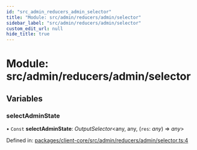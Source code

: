 ```yaml
---
id: "src_admin_reducers_admin_selector"
title: "Module: src/admin/reducers/admin/selector"
sidebar_label: "src/admin/reducers/admin/selector"
custom_edit_url: null
hide_title: true
---
```


# Module: src/admin/reducers/admin/selector

## Variables

### selectAdminState

• `Const` **selectAdminState**: *OutputSelector*<any, any, (`res`: *any*) => *any*\>

Defined in: [packages/client-core/src/admin/reducers/admin/selector.ts:4](https://github.com/xr3ngine/xr3ngine/blob/65dfcf39a/packages/client-core/src/admin/reducers/admin/selector.ts#L4)

